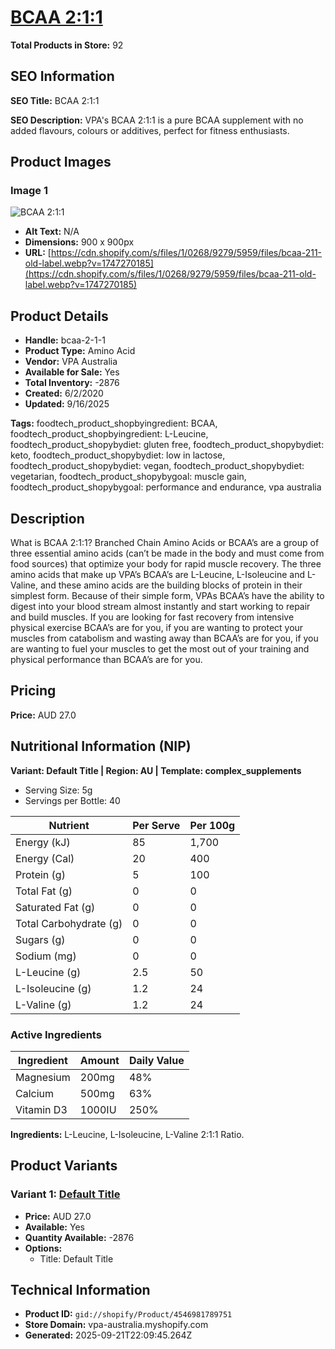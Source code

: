 # [BCAA 2:1:1](https://vpa-australia.myshopify.com/products/bcaa-2-1-1)

**Total Products in Store:** 92

## SEO Information

**SEO Title:** BCAA 2:1:1

**SEO Description:** VPA's BCAA 2:1:1 is a pure BCAA supplement with no added flavours, colours or additives, perfect for fitness enthusiasts. 

## Product Images

### Image 1
![BCAA 2:1:1](https://cdn.shopify.com/s/files/1/0268/9279/5959/files/bcaa-211-old-label.webp?v=1747270185)

- **Alt Text:** N/A
- **Dimensions:** 900 x 900px
- **URL:** [https://cdn.shopify.com/s/files/1/0268/9279/5959/files/bcaa-211-old-label.webp?v=1747270185](https://cdn.shopify.com/s/files/1/0268/9279/5959/files/bcaa-211-old-label.webp?v=1747270185)

## Product Details

- **Handle:** bcaa-2-1-1
- **Product Type:** Amino Acid
- **Vendor:** VPA Australia
- **Available for Sale:** Yes
- **Total Inventory:** -2876
- **Created:** 6/2/2020
- **Updated:** 9/16/2025

**Tags:** foodtech_product_shopbyingredient: BCAA, foodtech_product_shopbyingredient: L-Leucine, foodtech_product_shopybydiet: gluten free, foodtech_product_shopybydiet: keto, foodtech_product_shopybydiet: low in lactose, foodtech_product_shopybydiet: vegan, foodtech_product_shopybydiet: vegetarian, foodtech_product_shopybygoal: muscle gain, foodtech_product_shopybygoal: performance and endurance, vpa australia

## Description

What is BCAA 2:1:1? Branched Chain Amino Acids or BCAA’s are a group of three essential amino acids (can’t be made in the body and must come from food sources) that optimize your body for rapid muscle recovery. The three amino acids that make up VPA’s BCAA’s are L-Leucine, L-Isoleucine and L-Valine, and these amino acids are the building blocks of protein in their simplest form. Because of their simple form, VPAs BCAA’s have the ability to digest into your blood stream almost instantly and start working to repair and build muscles. If you are looking for fast recovery from intensive physical exercise BCAA’s are for you, if you are wanting to protect your muscles from catabolism and wasting away than BCAA’s are for you, if you are wanting to fuel your muscles to get the most out of your training and physical performance than BCAA’s are for you.

## Pricing

**Price:** AUD 27.0

## Nutritional Information (NIP)

**Variant: Default Title | Region: AU | Template: complex_supplements**

- Serving Size: 5g
- Servings per Bottle: 40

| Nutrient | Per Serve | Per 100g |
|----------|-----------|----------|
| Energy (kJ) | 85 | 1,700 |
| Energy (Cal) | 20 | 400 |
| Protein (g) | 5 | 100 |
| Total Fat (g) | 0 | 0 |
| Saturated Fat (g) | 0 | 0 |
| Total Carbohydrate (g) | 0 | 0 |
| Sugars (g) | 0 | 0 |
| Sodium (mg) | 0 | 0 |
| L-Leucine (g) | 2.5 | 50 |
| L-Isoleucine (g) | 1.2 | 24 |
| L-Valine (g) | 1.2 | 24 |

### Active Ingredients

| Ingredient | Amount | Daily Value |
|------------|--------|-------------|
| Magnesium | 200mg | 48% |
| Calcium | 500mg | 63% |
| Vitamin D3 | 1000IU | 250% |

**Ingredients:** L-Leucine, L-Isoleucine, L-Valine 2:1:1 Ratio.

## Product Variants

### Variant 1: [Default Title](https://vpa-australia.myshopify.com/products/bcaa-2-1-1)

- **Price:** AUD 27.0
- **Available:** Yes
- **Quantity Available:** -2876
- **Options:**
  - Title: Default Title

## Technical Information

- **Product ID:** `gid://shopify/Product/4546981789751`
- **Store Domain:** vpa-australia.myshopify.com
- **Generated:** 2025-09-21T22:09:45.264Z

